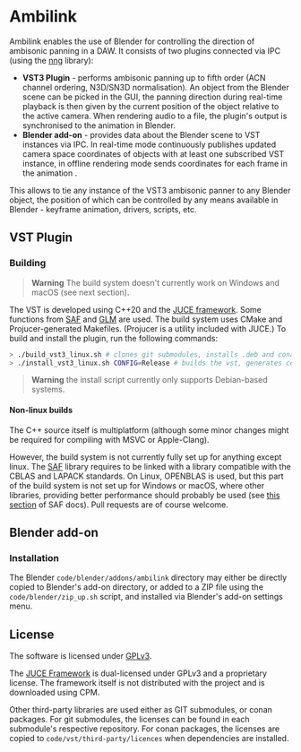 # Ambilink
Ambilink enables the use of Blender for
controlling the direction of ambisonic panning in a DAW.
It consists of two plugins connected via IPC (using the [nng](https://github.com/nanomsg/nng) library):
- **VST3 Plugin** - performs ambisonic panning up to fifth order (ACN channel ordering, N3D/SN3D normalisation). An object from the Blender scene can be picked in the GUI, the panning direction during real-time playback is then given by the current position of the object relative to the active camera. When rendering audio to a file, the plugin's output is synchronised to the animation in Blender.
- **Blender add-on** - provides data about the Blender scene to VST instances via IPC.
In real-time mode continuously publishes updated camera space coordinates of objects with at least one subscribed VST instance, in offline rendering mode sends coordinates for each frame in the animation .

This allows to tie any instance of the VST3 ambisonic panner to any
Blender object, the position of which can be controlled by any means
available in Blender - keyframe animation, drivers, scripts, etc.

## VST Plugin

### Building

> **Warning**
> The build system doesn't currently work on Windows and macOS (see next section).

The VST is developed using C++20 and the [JUCE framework](https://github.com/juce-framework/JUCE). Some functions from [SAF](https://github.com/leomccormack/Spatial_Audio_Framework) and [GLM](https://github.com/g-truc/glm) are used.
The build system uses CMake and Projucer-generated Makefiles. (Projucer is a utility included with JUCE.)
To build and install the plugin, run the following commands:
```bash
> ./build_vst3_linux.sh # clones git submodules, installs .deb and conan packages, builds dependencies and the plugin itself.
> ./install_vst3_linux.sh CONFIG=Release # builds the vst, generates compile_commands.json, copies to ~/.vst3/
```

> **Warning**
> the install script currently only supports Debian-based systems.
 
#### Non-linux builds
The C++ source itself is multiplatform (although some minor changes might be required for compiling with MSVC or Apple-Clang).

However, the build system is not currently fully set up for anything except linux.
The [SAF](https://github.com/leomccormack/Spatial_Audio_Framework) library requires to be linked with a library compatible with the CBLAS and LAPACK standards. On Linux, OPENBLAS is used, but this part of the build system is not set up for Windows or macOS, where other libraries, providing better performance should probably be used (see [this section](https://github.com/leomccormack/Spatial_Audio_Framework/blob/master/docs/PERFORMANCE_LIBRARY_INSTRUCTIONS.md) of SAF docs). Pull requests are of course welcome.

## Blender add-on

### Installation

The Blender `code/blender/addons/ambilink` directory may either be directly copied to Blender's add-on directory, or added to a ZIP file using the `code/blender/zip_up.sh` script, and installed via Blender's add-on settings menu.

## License 
The software is licensed under [GPLv3](./LICENSE).

The [JUCE Framework](https://github.com/juce-framework/JUCE) is dual-licensed under GPLv3 and a proprietary license. The framework itself is not distributed with the project and is downloaded using CPM.

Other third-party libraries are used either as GIT submodules, or conan packages. For git submodules, the licenses can be found in each submodule's respective repository. For conan packages, the licenses are copied to `code/vst/third-party/licences` when dependencies are installed.

